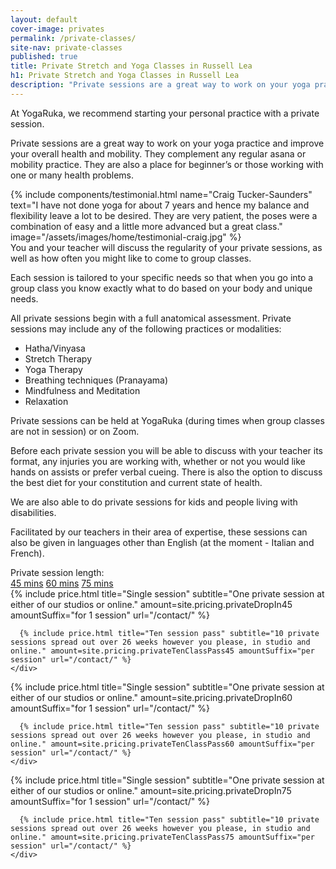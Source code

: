 ```yaml
---
layout: default
cover-image: privates
permalink: /private-classes/
site-nav: private-classes
published: true
title: Private Stretch and Yoga Classes in Russell Lea
h1: Private Stretch and Yoga Classes in Russell Lea
description: "Private sessions are a great way to work on your yoga practice and improve your overall health and mobility. They complement any regular asana or mobility practice. They are also a place for beginner’s or those working with one or many health problems."
---
```


<section markdown="1" class="Longform Longform--blogpost">
At YogaRuka, we recommend starting your personal practice with a private session.

Private sessions are a great way to work on your yoga practice and improve your overall health and mobility. They complement any regular asana or mobility practice. They are also a place for beginner’s or those working with one or many health problems.
</section>

<section class="container container--sm">
{% include components/testimonial.html name="Craig Tucker-Saunders" text="I have not done yoga for about 7 years and hence my balance and flexibility leave a lot to be desired. They are very patient, the poses were a combination of easy and a little more advanced but a great class." image="/assets/images/home/testimonial-craig.jpg" %}
</section>

<section markdown="1" class="Longform Longform--blogpost">
You and your teacher will discuss the regularity of your private sessions, as well as how often you might like to come to group classes.

Each session is tailored to your specific needs so that when you go into a group class you know exactly what to do based on your body and unique needs.

All private sessions begin with a full anatomical assessment. Private sessions may include any of the following practices or modalities:

- Hatha/Vinyasa
- Stretch Therapy
- Yoga Therapy
- Breathing techniques (Pranayama)
- Mindfulness and Meditation
- Relaxation

Private sessions can be held at YogaRuka (during times when group classes are not in session) or on Zoom.

Before each private session you will be able to discuss with your teacher its format, any injuries you are working with, whether or not you would like hands on assists or prefer verbal cueing. There is also the option to discuss the best diet for your constitution and current state of health.

We are also able to do private sessions for kids and people living with disabilities.

Facilitated by our teachers in their area of expertise, these sessions can also be given in languages other than English (at the moment - Italian and French).
</section>

<div class="container container--sm">
  <label>Private session length:</label>
  <div class="tabs">
    <a class="tabs-button js-tabButton" href="#45">45 mins</a>
    <a class="tabs-button js-tabButton is-active" href="#60">60 mins</a>
    <a class="tabs-button js-tabButton" href="#75">75 mins</a>
  </div>
  
  <div class="tabs-content" id="45">
    <div class="Prices">
      {% include price.html title="Single session" subtitle="One private session at either of our studios or online." amount=site.pricing.privateDropIn45 amountSuffix="for 1 session" url="/contact/" %}

      {% include price.html title="Ten session pass" subtitle="10 private sessions spread out over 26 weeks however you please, in studio and online." amount=site.pricing.privateTenClassPass45 amountSuffix="per session" url="/contact/" %}
    </div>
  </div>
  <div class="tabs-content is-active" id="60">
    <div class="Prices">
      {% include price.html title="Single session" subtitle="One private session at either of our studios or online." amount=site.pricing.privateDropIn60 amountSuffix="for 1 session" url="/contact/" %}

      {% include price.html title="Ten session pass" subtitle="10 private sessions spread out over 26 weeks however you please, in studio and online." amount=site.pricing.privateTenClassPass60 amountSuffix="per session" url="/contact/" %}
    </div>
  </div>
  <div class="tabs-content" id="75">
    <div class="Prices">
      {% include price.html title="Single session" subtitle="One private session at either of our studios or online." amount=site.pricing.privateDropIn75 amountSuffix="for 1 session" url="/contact/" %}

      {% include price.html title="Ten session pass" subtitle="10 private sessions spread out over 26 weeks however you please, in studio and online." amount=site.pricing.privateTenClassPass75 amountSuffix="per session" url="/contact/" %}
    </div>
  </div>
</div>
